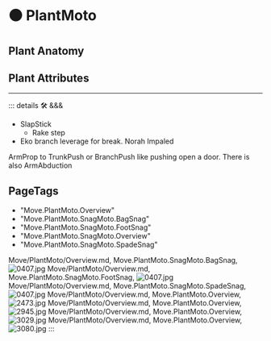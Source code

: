 
# 🟠 <move>PlantMoto</move>

## Plant Anatomy

## Plant Attributes

---

<!-- =================================================== -->
<!-- =================================================== -->
<!-- =================================================== -->
<!-- =================================================== -->
<!-- =================================================== -->
::: details 🛠 <dev>&&&</dev>



- SlapStick
    - Rake step
- Eko branch leverage for break. Norah Impaled



ArmProp to TrunkPush or BranchPush like pushing open a door. There is also ArmAbduction

<h2>PageTags</h2>

- "Move.PlantMoto.Overview"
- "Move.PlantMoto.SnagMoto.BagSnag"
- "Move.PlantMoto.SnagMoto.FootSnag"
- "Move.PlantMoto.SnagMoto.Overview"
- "Move.PlantMoto.SnagMoto.SpadeSnag"

Move/PlantMoto/Overview.md, <dev>Move.PlantMoto.SnagMoto.BagSnag</dev>, ![0407.jpg](/PaperPhoto/0407.jpg)
Move/PlantMoto/Overview.md, <dev>Move.PlantMoto.SnagMoto.FootSnag</dev>, ![0407.jpg](/PaperPhoto/0407.jpg)
Move/PlantMoto/Overview.md, <dev>Move.PlantMoto.SnagMoto.SpadeSnag</dev>, ![0407.jpg](/PaperPhoto/0407.jpg)
Move/PlantMoto/Overview.md, <dev>Move.PlantMoto.Overview</dev>, ![2473.jpg](/PaperPhoto/2473.jpg)
Move/PlantMoto/Overview.md, <dev>Move.PlantMoto.Overview</dev>, ![2945.jpg](/PaperPhoto/2945.jpg)
Move/PlantMoto/Overview.md, <dev>Move.PlantMoto.Overview</dev>, ![3029.jpg](/PaperPhoto/3029.jpg)
Move/PlantMoto/Overview.md, <dev>Move.PlantMoto.Overview</dev>, ![3080.jpg](/PaperPhoto/3080.jpg)
:::
